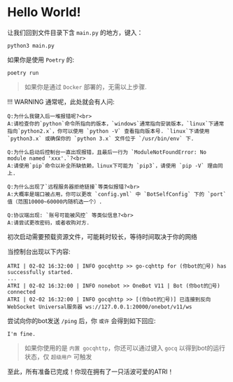 # Hello World!

让我们回到文件目录下含 `main.py` 的地方，键入：
```shell
python3 main.py
```

如果你是使用 `Poetry` 的:
```shell
poetry run
``` 

> 如果你是通过 `Docker` 部署的，无需以上步骤.

!!! WARNING
    通常呢，此处就会有人问:

    Q:为什么我键入后一堆报错呢?<br>
    A:请检查你的`python`命令所指向的版本，`windows`通常指向安装版本，`linux`下通常指向`python2.x`，你可以使用 `python -V` 查看指向版本号. `linux`下请使用 `python3.x` 或确保你的 `python 3.x` 文件位于 `/usr/bin/env` 下.

    Q:为什么启动后控制台一直出现报错，且最后一行为 `ModuleNotFoundError: No module named 'xxx'.`?<br>
    A:请使用`pip`命令以补全所缺依赖，linux下可能为 `pip3`，请使用 `pip -V` 理由同上.

    Q:为什么出现了`远程服务器拒绝链接`等类似报错?<br>
    A:大概率是端口被占用，你可以更改 `config.yml` 中 `BotSelfConfig` 下的 `port` 值（范围10000~60000内随机选一个）.

    Q:协议端出现: `账号可能被风控` 等类似信息?<br>
    A:请尝试更改密码，或者收购对方.

初次启动需要预载资源文件，可能耗时较长，等待时间取决于你的网络

当控制台出现以下内容:
```shell
ATRI | 02-02 16:32:00 | INFO gocqhttp >> go-cqhttp for (你bot的🐧号) has successfully started.
...
ATRI | 02-02 16:32:00 | INFO nonebot >> OneBot V11 | Bot (你bot的🐧号) connected
ATRI | 02-02 16:32:00 | INFO gocqhttp >> [(你bot的🐧号)] 已连接到反向WebSocket Universal服务器 ws://127.0.0.1:20000/onebot/v11/ws
```

尝试向你的bot发送 `/ping` 后，你 `或许` 会得到如下回应:
```
I'm fine.
```

> 如果你使用的是 `内置 gocqhttp`，你还可以通过键入 `gocq` 以得到bot的运行状态，仅 `超级用户` 可触发

至此，所有准备已完成！你现在拥有了一只活波可爱的ATRI！
